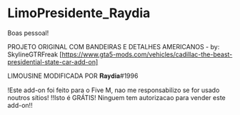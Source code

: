 # LimoPresidente_Raydia

Boas pessoal!

PROJETO ORIGINAL COM BANDEIRAS E DETALHES AMERICANOS - by: SkylineGTRFreak [https://www.gta5-mods.com/vehicles/cadillac-the-beast-presidential-state-car-add-on]

LIMOUSINE MODIFICADA POR 𝐑𝐚𝐲𝐝𝐢𝐚#1996 

!Este add-on foi feito para o Five M, nao me responsabilizo se for usado noutros sítios!
!!Isto é GRÁTIS! Ninguem tem autorizacao para vender este add-on!! 

